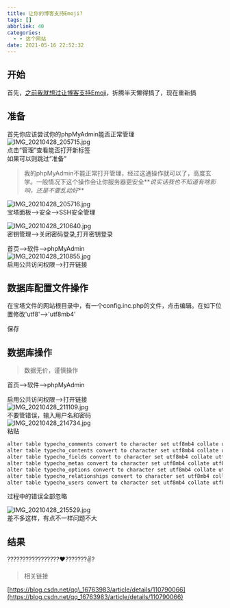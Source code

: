 ```yaml
---
title: 让你的博客支持Emoji?
tags: []
abbrlink: 40
categories:
  - - 这个网站
date: 2021-05-16 22:52:32
---
```


## 开始

首先，[之前我就想过让博客支持Emoji](https://t.jiecs.xyz/index.php/archives/8/)，折腾半天懒得搞了，现在重新搞

## 准备

首先你应该尝试你的phpMyAdmin能否正常管理  
![IMG_20210428_205715.jpg](https://www.jiecs.xyz/usr/uploads/2021/04/1393339740.jpg "IMG_20210428_205715.jpg")  
点击“管理”查看能否打开新标签  
如果可以则跳过“准备”

> 我的phpMyAdmin不能正常打开管理，经过这通操作就可以了，高度玄学。一般情况下这个操作会让你服务器更安全**_说实话我也不知道有啥影响，还是不要乱动好_**

![IMG_20210428_205716.jpg](https://i.loli.net/2021/04/28/cvj9xwa1I4kWdJf.jpg "IMG_20210428_205716.jpg")  
宝塔面板-->安全-->SSH安全管理

![IMG_20210428_210640.jpg](https://i.loli.net/2021/04/28/5D2xUV7L1qPFIHO.jpg "IMG_20210428_210640.jpg")  
密钥管理-->关闭密码登录,打开密钥登录

首页-->软件-->phpMyAdmin  
![IMG_20210428_210855.jpg](https://i.loli.net/2021/04/28/X3Cps4feiPKDAcT.jpg "IMG_20210428_210855.jpg")  
启用公共访问权限-->打开链接

## 数据库配置文件操作

在宝塔文件的网站根目录中，有一个config.inc.php的文件，点击编辑。在如下位置修改'utf8'-->'utf8mb4'

保存

## 数据库操作

> 数据无价，谨慎操作

首页-->软件-->phpMyAdmin

启用公共访问权限-->打开链接  
![IMG_20210428_211109.jpg](https://www.jiecs.xyz/usr/uploads/2021/04/1512148079.jpg "IMG_20210428_211109.jpg")  
不要管错误，输入用户名和密码  
![IMG_20210428_214734.jpg](https://www.jiecs.xyz/usr/uploads/2021/04/1273422298.jpg "IMG_20210428_214734.jpg")  
粘贴

```bash
alter table typecho_comments convert to character set utf8mb4 collate utf8mb4_general_ci;
alter table typecho_contents convert to character set utf8mb4 collate utf8mb4_general_ci;
alter table typecho_fields convert to character set utf8mb4 collate utf8mb4_general_ci;
alter table typecho_metas convert to character set utf8mb4 collate utf8mb4_general_ci;
alter table typecho_options convert to character set utf8mb4 collate utf8mb4_general_ci;
alter table typecho_relationships convert to character set utf8mb4 collate utf8mb4_general_ci;
alter table typecho_users convert to character set utf8mb4 collate utf8mb4_general_ci;
```

过程中的错误全部忽略

![IMG_20210428_215529.jpg](https://www.jiecs.xyz/usr/uploads/2021/04/1747496968.jpg "IMG_20210428_215529.jpg")  
差不多这样，有点不一样问题不大

## 结果

?????????????????❤️???????✌️?

> 相关链接

[https://blog.csdn.net/qq\_16763983/article/details/110790066](https://blog.csdn.net/qq_16763983/article/details/110790066)
